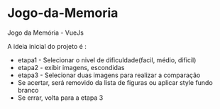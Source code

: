 # Jogo-da-Memoria
Jogo da Memória - VueJs

A ideia inicial do projeto é :
- etapa1 - Selecionar o nivel de dificuldade(facil, médio, dificil)
- etapa2 - exibir imagens, escondidas 
- etapa3 - Selecionar duas imagens para realizar a comparação
- Se acertar, será removido da lista de figuras ou aplicar style fundo branco
- Se errar, volta para a etapa 3


